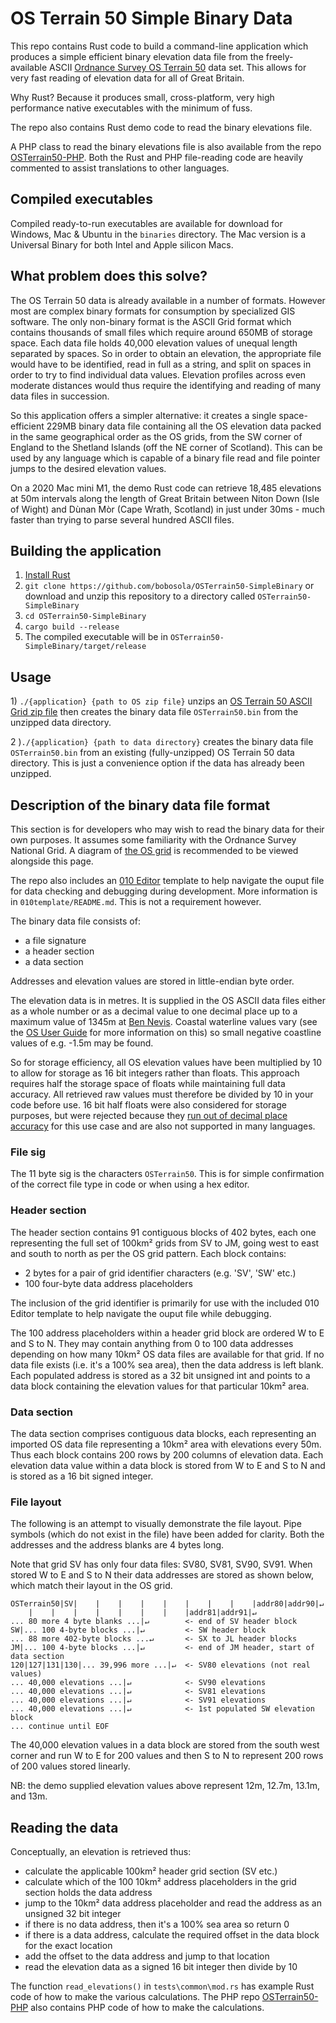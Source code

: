 # OS Terrain 50 Simple Binary Data

This repo contains Rust code to build a command-line application which produces a simple efficient binary elevation data file from the freely-available ASCII [Ordnance Survey OS Terrain 50](https://www.ordnancesurvey.co.uk/business-government/products/terrain-50) data set. This allows for very fast reading of elevation data for all of Great Britain.

Why Rust? Because it produces small, cross-platform, very high performance native executables with the minimum of fuss.

The repo also contains Rust demo code to read the binary elevations file.

A PHP class to read the binary elevations file is also available from the repo [OSTerrain50-PHP](https://github.com/bobosola/OSTerrain50-PHP). Both the Rust and PHP file-reading code are heavily commented to assist translations to other languages. 

## Compiled executables

Compiled ready-to-run executables are available for download for Windows, Mac & Ubuntu in the ``binaries`` directory. The Mac version is a Universal Binary for both Intel and Apple silicon Macs.

## What problem does this solve?

The OS Terrain 50 data is already available in a number of formats. However most are complex binary formats for consumption by specialized GIS software. The only non-binary format is the ASCII Grid format which contains thousands of small files which require around 650MB of storage space. Each data file holds 40,000 elevation values of unequal length separated by spaces. So in order to obtain an elevation, the appropriate file would have to be identified, read in full as a string, and split on spaces in order to try to find individual data values. Elevation profiles across even moderate distances would thus require the identifying and reading of many data files in succession.

So this application offers a simpler alternative: it creates a single space-efficient 229MB binary data file containing all the OS elevation data packed in the same geographical order as the OS grids, from the SW corner of England to the Shetland Islands (off the NE corner of Scotland). This can be used by any language which is capable of a binary file read and file pointer jumps to the desired elevation values.

On a 2020 Mac mini M1, the demo Rust code can retrieve 18,485 elevations at 50m intervals along the length of Great Britain between Niton Down (Isle of Wight) and Dùnan Mòr (Cape Wrath, Scotland) in just under 30ms - much faster than trying to parse several hundred ASCII files.

## Building the application

1) [Install Rust](https://www.rust-lang.org/learn/get-started)
2) ``git clone https://github.com/bobosola/OSTerrain50-SimpleBinary`` or download and unzip this repository to a directory called ``OSTerrain50-SimpleBinary``
3) ``cd OSTerrain50-SimpleBinary``
4) ``cargo build --release``
5) The compiled executable will be in ``OSTerrain50-SimpleBinary/target/release``

## Usage

1\) ``./{application} {path to OS zip file}`` unzips an [OS Terrain 50 ASCII Grid zip file](https://osdatahub.os.uk/downloads/open/Terrain50) then creates the binary data file ``OSTerrain50.bin`` from the unzipped data directory.

2 \)``./{application} {path to data directory}`` creates the binary data file ``OSTerrain50.bin`` from an existing (fully-unzipped) OS Terrain 50 data directory. This is just a convenience option if the data has already been unzipped.

## Description of the binary data file format

This section is for developers who may wish to read the binary data for their own purposes. It assumes some familiarity with the Ordnance Survey National Grid. A diagram of [the OS grid](https://en.wikipedia.org/wiki/Ordnance_Survey_National_Grid) is recommended to be viewed alongside this page.

The repo also includes an [010 Editor](https://www.sweetscape.com/010editor/) template to help navigate the ouput file for data checking and debugging during development. More information is in ``010template/README.md``. This is not a requirement however.

The binary data file consists of:

* a file signature
* a header section
* a data section

Addresses and elevation values are stored in little-endian byte order.

The elevation data is in metres. It is supplied in the OS ASCII data files either as a whole number or as a decimal value to one decimal place up to a maximum value of 1345m at [Ben Nevis](https://getoutside.ordnancesurvey.co.uk/local/ben-nevis-highland). Coastal waterline values vary (see the [OS User Guide](https://www.ordnancesurvey.co.uk/documents/product-support/user-guide/os-terrain-50-user-guide.pdf) for more information on this) so small negative coastline values of e.g. -1.5m may be found.

So for storage efficiency, all OS elevation values have been multiplied by 10 to allow for storage as 16 bit integers rather than floats. This approach requires half the storage space of floats while maintaining full data accuracy. All retrieved raw values must therefore be divided by 10 in your code before use. 16 bit half floats were also considered for storage purposes, but were rejected because they [run out of decimal place accuracy](https://en.wikipedia.org/wiki/Half-precision_floating-point_format#Precision_limitations_on_decimal_values_in_[1,_2048]) for this use case and are also not supported in many languages.

### File sig

The 11 byte sig is the characters ``OSTerrain50``. This is for simple confirmation of the correct file type in code or when using a hex editor.

### Header section

The header section contains 91 contiguous blocks of 402 bytes, each one representing the full set of 100km² grids from SV to JM, going west to east and south to north as per the OS grid pattern. Each block contains:

* 2 bytes for a pair of grid identifier characters (e.g. 'SV', 'SW' etc.)
* 100 four-byte data address placeholders

The inclusion of the grid identifier is primarily for use with the included 010 Editor template to help navigate the ouput file while debugging.      

The 100 address placeholders within a header grid block are ordered W to E and S to N. They may contain anything from 0 to 100 data addresses depending on how many 10km² OS data files are available for that grid. If no data file exists (i.e. it's a 100% sea area), then the data address is left blank. Each populated address is stored as a 32 bit unsigned int and points to a data block containing the elevation values for that particular 10km² area.

### Data section

The data section comprises contiguous data blocks, each representing an imported OS data file representing a 10km² area with elevations every 50m. Thus each block contains 200 rows by 200 columns of elevation data. Each elevation data value within a data block is stored from W to E and S to N and is stored as a 16 bit signed integer. 

### File layout

The following is an attempt to visually demonstrate the file layout. Pipe symbols (which do not exist in the file) have been added for clarity. Both the addresses and the address blanks are 4 bytes long. 

Note that grid SV has only four data files: SV80, SV81, SV90, SV91. When stored W to E and S to N their data addresses are stored as shown below, which match their layout in the OS grid.

```
OSTerrain50|SV|    |    |    |    |    |    |    |    |addr80|addr90|↵
    |    |    |    |    |    |    |    |addr81|addr91|↵
... 80 more 4 byte blanks ...|↵        <- end of SV header block
SW|... 100 4-byte blocks ...|↵         <- SW header block
... 88 more 402-byte blocks ...↵       <- SX to JL header blocks
JM|... 100 4-byte blocks ...|↵         <- end of JM header, start of data section
120|127|131|130|... 39,996 more ...|↵  <- SV80 elevations (not real values)
... 40,000 elevations ...|↵            <- SV90 elevations
... 40,000 elevations ...|↵            <- SV81 elevations
... 40,000 elevations ...|↵            <- SV91 elevations
... 40,000 elevations ...|↵            <- 1st populated SW elevation block
... continue until EOF
```

The 40,000 elevation values in a data block are stored from the south west corner and run W to E for 200 values and then S to N to represent 200 rows of 200 values stored linearly.

NB: the demo supplied elevation values above represent 12m, 12.7m, 13.1m, and 13m.

## Reading the data

Conceptually, an elevation is retrieved thus:

* calculate the applicable 100km² header grid section (SV etc.)
* calculate which of the 100 10km² address placeholders in the grid section holds the data address
* jump to the 10km² data address placeholder and read the address as an unsigned 32 bit integer
* if there is no data address, then it's a 100% sea area so return 0
* if there is a data address, calculate the required offset in the data block for the exact location
* add the offset to the data address and jump to that location
* read the elevation data as a signed 16 bit integer then divide by 10

The function ``read_elevations()`` in ``tests\common\mod.rs`` has example Rust code of how to make the various calculations. The PHP repo [OSTerrain50-PHP](https://github.com/bobosola/OSTerrain50-PHP) also contains PHP code of how to make the calculations.

